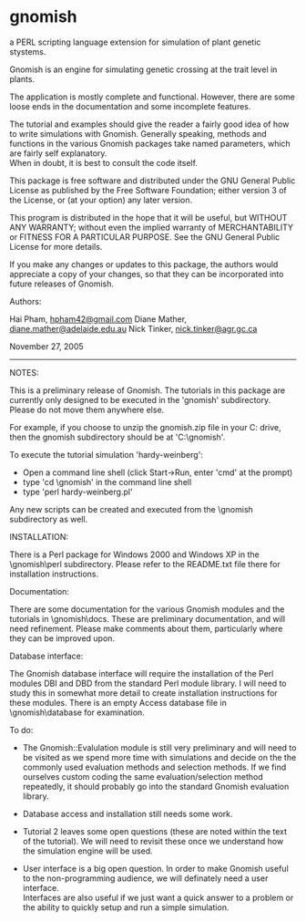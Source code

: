 gnomish
=======
a PERL scripting language extension for simulation of plant genetic stystems.


Gnomish is an engine for simulating genetic crossing at the trait level in plants.  

The application is mostly complete and functional.
However, there are some loose ends in the documentation and some incomplete features. 

The tutorial and examples should give the reader a fairly good idea of how to
write simulations with Gnomish.  Generally speaking, methods and functions 
in the various Gnomish packages take named parameters, which are fairly self explanatory.  
When in doubt, it is best to consult the code itself.

This package is free software and distributed under the GNU General Public License
as published by the Free Software Foundation; either version 3 of the License, or
(at your option) any later version.

This program is distributed in the hope that it will be useful, but WITHOUT
ANY WARRANTY; without even the implied warranty of MERCHANTABILITY or
FITNESS FOR A PARTICULAR PURPOSE.  See the GNU General Public License for
more details.

If you make any changes or updates to this package, the authors would
appreciate a copy of your changes, so that they can be incorporated
into future releases of Gnomish.

Authors:

Hai Pham, hpham42@gmail.com
Diane Mather, diane.mather@adelaide.edu.au
Nick Tinker, nick.tinker@agr.gc.ca  

November 27, 2005


-------------------------------------------------------------------------------------

NOTES:

This is a preliminary release of Gnomish.  The tutorials in this package are 
currently only designed to be executed in the 'gnomish' subdirectory.  
Please do not move them anywhere else.

For example, if you choose to unzip the gnomish.zip file in your C: drive, 
then the gnomish subdirectory should be at 'C:\gnomish'.

To execute the tutorial simulation 'hardy-weinberg':

- Open a command line shell (click Start->Run, enter 'cmd' at the prompt)
- type 'cd \gnomish' in the command line shell
- type 'perl hardy-weinberg.pl'

Any new scripts can be created and executed from the \gnomish subdirectory 
as well.


INSTALLATION:

There is a Perl package for Windows 2000 and Windows XP in the 
\gnomish\perl subdirectory.  Please refer to the README.txt file there for 
installation instructions.


Documentation:

There are some documentation for the various Gnomish modules and the 
tutorials in \gnomish\docs.  These are preliminary documentation, and will 
need refinement.  Please make comments about them, particularly where they 
can be improved upon.


Database interface:

The Gnomish database interface will require the installation of the Perl 
modules DBI and DBD from the standard Perl module library.  I will need to 
study this in somewhat more detail to create installation instructions for 
these modules.  There is an empty Access database file in \gnomish\database 
for examination.


To do:

- The Gnomish::Evalulation module is still very preliminary and will need 
to be visited as we spend more time with simulations and decide on the the 
commonly used evaluation methods and selection methods.  If we find 
ourselves custom coding the same evaluation/selection method repeatedly, it 
should probably go into the standard Gnomish evaluation library.

- Database access and installation still needs some work.

- Tutorial 2 leaves some open questions (these are noted within the text of 
the tutorial).  We will need to revisit these once we understand how the 
simulation engine will be used.

- User interface is a big open question.  In order to make Gnomish useful 
to the non-programming audience, we will definately need a user interface.  
Interfaces are also useful if we just want a quick answer to a problem or 
the ability to quickly setup and run a simple simulation.

